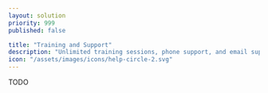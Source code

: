 ```yaml
---
layout: solution
priority: 999
published: false

title: "Training and Support"
description: "Unlimited training sessions, phone support, and email support. "
icon: "/assets/images/icons/help-circle-2.svg"
---
```


TODO
